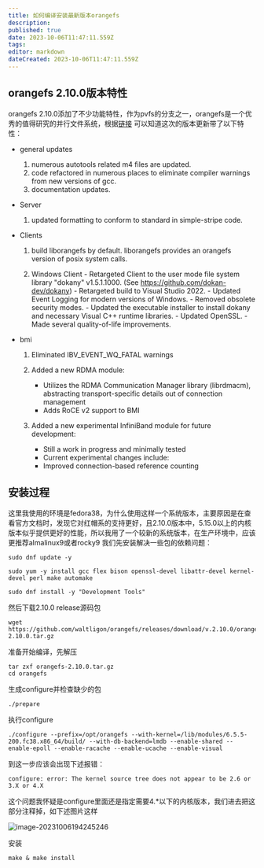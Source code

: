 ```yaml
---
title: 如何编译安装最新版本orangefs
description: 
published: true
date: 2023-10-06T11:47:11.559Z
tags: 
editor: markdown
dateCreated: 2023-10-06T11:47:11.559Z
---
```


## orangefs 2.10.0版本特性

orangefs 2.10.0添加了不少功能特性，作为pvfs的分支之一，orangefs是一个优秀的值得研究的并行文件系统，根据[链接]( http://download.orangefs.org/current/source/ChangeLog.txt) 
可以知道这次的版本更新带了以下特性：

- general updates

  1. numerous autotools related m4 files are updated.
  2. code refactored in numerous places to eliminate compiler warnings from new versions of gcc.
  3. documentation updates.

- Server
  1. updated formatting to conform to standard in simple-stripe code.

- Clients
  1. build liborangefs by default. liborangefs provides an orangefs version of posix system calls.

  2. Windows Client
         - Retargeted Client to the user mode file system library "dokany" v1.5.1.1000. (See https://github.com/dokan-dev/dokany)
         - Retargeted build to Visual Studio 2022.
         - Updated Event Logging for modern versions of Windows.
         - Removed obsolete security modes.
         - Updated the executable installer to install dokany and necessary Visual C++ runtime libraries.
         - Updated OpenSSL.
         - Made several quality-of-life improvements.

- bmi

  1. Eliminated IBV_EVENT_WQ_FATAL warnings
  2. Added a new RDMA module:
     -  Utilizes the RDMA Communication Manager library (librdmacm), abstracting transport-specific details out of connection management
     -  Adds RoCE v2 support to BMI
  3. Added a new experimental InfiniBand module for future development:

     - Still a work in progress and minimally tested
     - Current experimental changes include:
     - Improved connection-based reference counting

## 安装过程

这里我使用的环境是fedora38，为什么使用这样一个系统版本，主要原因是在查看官方文档时，发现它对红帽系的支持更好，且2.10.0版本中，5.15.0以上的内核版本似乎提供更好的性能，所以我用了一个较新的系统版本，在生产环境中，应该更推荐almalinux9或者rocky9
我们先安装解决一些包的依赖问题：

```
sudo dnf update -y
```

```
sudo yum -y install gcc flex bison openssl-devel libattr-devel kernel-devel perl make automake
```

```
sudo dnf install -y "Development Tools"

```

然后下载2.10.0 release源码包

```
wget https://github.com/waltligon/orangefs/releases/download/v.2.10.0/orangefs-2.10.0.tar.gz
```

准备开始编译，先解压

```
tar zxf orangefs-2.10.0.tar.gz
cd orangefs
```

生成configure并检查缺少的包

```
./prepare
```

执行configure

```
./configure --prefix=/opt/orangefs --with-kernel=/lib/modules/6.5.5-200.fc38.x86_64/build/ --with-db-backend=lmdb --enable-shared --enable-epoll --enable-racache --enable-ucache --enable-visual
```

到这一步应该会出现下述报错：

```
configure: error: The kernel source tree does not appear to be 2.6 or 3.X or 4.X
```

这个问题我怀疑是configure里面还是指定需要4.*以下的内核版本，我们进去把这部分注释掉，如下述图片这样

![image-20231006194245246](https://yhblog-1254039996.cos.ap-guangzhou.myqcloud.com/img-blog/image-20231006194245246.png)


安装

```
make & make install
```